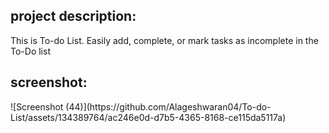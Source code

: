<h2>project description:</h2>
           This is To-do List. Easily add, complete, or mark tasks as incomplete in the To-Do list

<h2>screenshot:</h2>
![Screenshot (44)](https://github.com/Alageshwaran04/To-do-List/assets/134389764/ac246e0d-d7b5-4365-8168-ce115da5117a)
